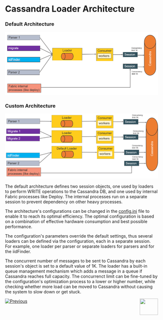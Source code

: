 # Cassandra Loader Architecture

### Default Architecture

<img src="images/28_01_1.PNG" alt="default" style="zoom:67%;" />

### Custom Architecture

<img src="images/28_01_2.PNG" alt="default" style="zoom:67%;" />

The default architecture defines two session objects, one used by loaders to perform WRITE operations to the Cassandra DB, and one used by internal Fabric processes like Deploy. The internal processes run on a separate session to prevent dependency on other heavy processes.

The architecture's configurations can be changed in the [config.ini](/articles/02_fabric_architecture/05_fabric_main_configuration_files.md#configini) file to enable it to reach its optimal efficiency. The optimal configuration is based on a combination of effective hardware consumption and best possible performance. 

The configuration's parameters override the default settings, thus several loaders can be defined via the configuration, each in a separate session. For example, one loader per parser or separate loaders for parsers and for the iidFinder. 

The concurrent number of messages to be sent to Cassandra by each session's object is set to a default value of 1K. The loader has a built-in queue management mechanism which adds a message in a queue if Cassandra reaches full capacity. The concurrenct limit can be fine-tuned by the configuration's optimization process to a lower or higher number, while checking whether more load can be moved to Cassandra without causing the system to slow down or get stuck.  



[![Previous](/articles/images/Previous.png)](01_cassandra_loader_overview.md)[<img align="right" width="60" height="54" src="/articles/images/Next.png">](03_loader_configuration.md) 

